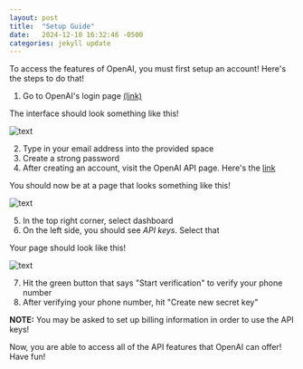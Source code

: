 ```yaml
---
layout: post
title:  "Setup Guide"
date:   2024-12-10 16:32:46 -0500
categories: jekyll update
---
```


To access the features of OpenAI, you must first setup an account! Here's the steps to do that!

1. Go to OpenAI's login page [(link)](https://auth.openai.com/authorize?audience=https%3A%2F%2Fapi.openai.com%2Fv1&auth0Client=eyJuYW1lIjoiYXV0aDAtc3BhLWpzIiwidmVyc2lvbiI6IjEuMjEuMCJ9&client_id=DRivsnm2Mu42T3KOpqdtwB3NYviHYzwD&device_id=3fcc4b51-6a20-4356-920a-c6e9f7120d14&issuer=https%3A%2F%2Fauth.openai.com&max_age=0&nonce=MnNfeWJqOFBmYWM0ZllXRUlYVGpmRy5ycnBsOUd1amU2VW5LYVhnb2dXMQ%3D%3D&redirect_uri=https%3A%2F%2Fplatform.openai.com%2Fauth%2Fcallback&response_mode=query&response_type=code&scope=openid+profile+email+offline_access&screen_hint=signup&state=ZFItSlNJTUpoTmZ5UWE5U0JTbFJLWUNpRlo0WkhUMk5WdGkxUE4yT0NIZQ%3D%3D&flow=treatment)

The interface should look something like this!

![text](lg.png)


2. Type in your email address into the provided space
3. Create a strong password
4. After creating an account, visit the OpenAI API page. Here's the [link](https://platform.openai.com/docs/overview)

 You should now be at a page that looks something like this!

 ![text](api.png)

 5. In the top right corner, select dashboard
 6. On the left side, you should see *API keys*. Select that

 Your page should look like this!

 ![text](key.png)

 7. Hit the green button that says "Start verification" to verify your phone number
 8. After verifying your phone number, hit "Create new secret key"

**NOTE:** You may be asked to set up billing information in order to use the API keys!

Now, you are able to access all of the API features that OpenAI can offer! Have fun!